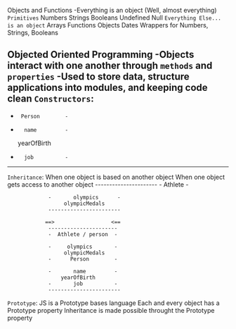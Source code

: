 Objects and Functions
-Everything is an object (Well, almost everything)
  `Primitives`
    Numbers
    Strings
    Booleans
    Undefined
    Null
  `Everything Else... is an object`
    Arrays
    Functions
    Objects
    Dates
    Wrappers for Numbers, Strings, Booleans

Objected Oriented Programming
  -Objects interact with one another through `methods` and `properties`
  -Used to store data, structure applications into modules, and keeping code clean
  `Constructors`:
  ----------------------
  -      Person        -

  -       name         -   
       yearOfBirth   
  -       job          -

  ----------------------
  `Inheritance`: When one object is based on another object
                 When one object gets access to another object
                 ----------------------
                 -      Athlete        -

                 -       olympics      -   
                      olympicMedals         
                 -----------------------

                ==>                  <==
                 ----------------------
                 -  Athlete / person  -

                 -     olympics       -   
                      olympicMedals         
                 -      Person        -

                 -       name         -   
                     yearOfBirth   
                 -       job          -
                 -----------------------

`Prototype`: JS is a Prototype bases language
Each and every object has a Prototype property
Inheritance is made possible throught the Prototype property
